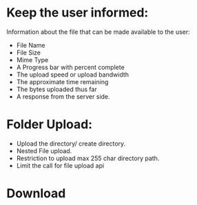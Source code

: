 # Keep the user informed:

Information about the file that can be made available to the user:

* File Name
* File Size
* Mime Type
* A Progress bar with percent complete
* The upload speed or upload bandwidth
* The approximate time remaining
* The bytes uploaded thus far
* A response from the server side.

# Folder Upload:

* Upload the directory/ create directory.
* Nested File upload.
* Restriction to upload max 255 char directory path.
* Limit the call for file upload api

# Download 
 
